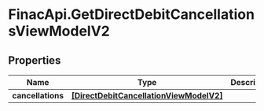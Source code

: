 # FinacApi.GetDirectDebitCancellationsViewModelV2

## Properties
Name | Type | Description | Notes
------------ | ------------- | ------------- | -------------
**cancellations** | [**[DirectDebitCancellationViewModelV2]**](DirectDebitCancellationViewModelV2.md) |  | [optional] 
